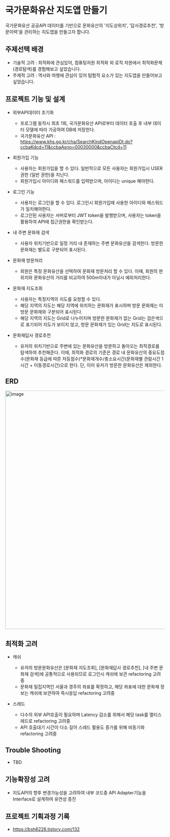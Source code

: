 # 국가문화유산 지도앱 만들기
국가문화유산 공공API 데이터를 기반으로 문화유산의 '지도상위치', '답사경로추천', '방문이력'을 관리하는 지도앱을 만들고자 합니다.


## 주제선택 배경
- 기술적 고려 : 최적화에 관심있어, 컴퓨팅자원 최적화 외 로직 차원에서 최적화문제(경로탐색)를 경험해보고 싶었습니다. 
- 주제적 고려 : 역사와 여행에 관심이 있어 탐험적 요소가 있는 지도앱을 만들어보고 싶었습니다.


## 프로젝트 기능 및 설계
- 외부API데이터 초기화
  - 프로그램 동작시 최초 1회, 국가문화유산 API로부터 데이터 호출 후 내부 데이터 모델에 따라 가공하여 DB에 저장한다.
  - 국가문화유산 API : <https://www.khs.go.kr/cha/SearchKindOpenapiDt.do?ccbaKdcd=11&ccbaAsno=00030000&ccbaCtcd=11>

- 회원가입 기능
  - 사용자는 회원가입을 할 수 있다. 일반적으로 모든 사용자는 회원가입시 USER 권한 (일반 권한)을 지닌다.
  - 회원가입시 아이디와 패스워드를 입력받으며, 아이디는 unique 해야한다.

- 로그인 기능
  - 사용자는 로그인을 할 수 있다. 로그인시 회원가입때 사용한 아이디와 패스워드가 일치해야한다.
  - 로그인된 사용자는 서버로부터 JWT token을 발행받으며, 사용자는 token을 활용하여 API에 접근권한을 확인받는다.

- 내 주변 문화재 검색
  - 사용자 위치기반으로 일정 거리 내 존재하는 주변 문화유산을 검색한다. 방문한 문화재는 별도로 구분되어 표시된다.


- 문화재 방문처리
  - 회원은 특정 문화유산을 선택하여 문화재 방문처리 할 수 있다. 이때, 회원의 현위치와 문화유산의 거리를 비교하여 500m이내가 아닐시 예외처리한다.

- 문화재 지도조회
  - 사용자는 특정지역의 지도를 요청할 수 있다.
  - 해당 지역의 지도는 해당 지역에 위치하는 문화재가 표시하며 방문 문화재는 미방문 문화재와 구분되어 표시된다.
  - 해당 지역의 지도는 Grid로 나누어지며 방문한 문화재가 없는 Grid는 검은색으로 표기되어 지도가 보이지 않고, 방문 문화재가 있는 Grid는 지도로 표시된다.
 
- 문화재답사 경로추천
  - 유저의 위치기반으로 주변에 있는 문화유산을 방문하고 돌아오는 최적경로를 탐색하여 추천해준다. 이때, 최적화 경로의 기준은 경로 내 문화유산의 중요도점수(문화재 등급에 따른 차등점수)*문화재개수/총소요시간(문화재별 관람시간 1시간 + 이동경로시간)으로 한다. 단, 이미 유저가 방문한 문화유산은 제외한다.

  

## ERD

<img width="751" alt="image" src="https://github.com/user-attachments/assets/1ff8fc64-e61c-4ee9-ba3c-810d811bf416">



## 최적화 고려
- 캐쉬
  - 유저의 방문문화유산은 [문화재 지도조회], [문화재답사 경로추천], [내 주변 문화재 검색]에 공통적으로 사용되므로 로그인시 캐쉬에 보관 refactoring 고려중
  - 문화재 밀집지역인 서울과 경주의 좌표를 확정하고, 해당 좌표에 대한 문화재 정보는  캐쉬에 보관하여 즉시응답 refactoring 고려중


- 스레드
  - 다수의 외부 API호출이 필요하며 Latency 감소를 위해서 해당 task를 멀티스레드로 refactoring 고려중
  - API 호출대기 시간이 다소 길어 스레드 활용도 증가를 위해 비동기화 refactoring 고려중


## Trouble Shooting
- TBD


## 기능확장성 고려
- 지도API의 향후 변경가능성을 고려하여 내부 코드중 API Adapter기능을 Interface로 설계하여 유연성 증진

## 프로젝트 기획과정 기록
- <https://bsh6226.tistory.com/132>


